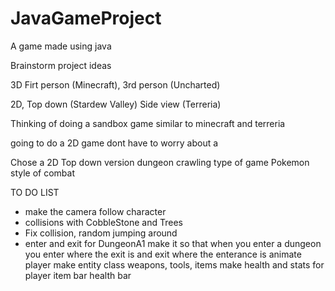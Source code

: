# JavaGameProject
A game made using java

Brainstorm project ideas

3D
Firt person (Minecraft), 3rd person (Uncharted)

2D,
Top down (Stardew Valley)
Side view (Terreria)

Thinking of doing a sandbox game similar to minecraft and terreria

going to do a 2D game dont have to worry about a 


Chose a 2D Top down version
dungeon crawling type of game
Pokemon style of combat


TO DO LIST
- make the camera follow character
- collisions with CobbleStone and Trees
- Fix collision, random jumping around
- enter and exit for DungeonA1
make it so that when you enter a dungeon you enter where the exit is and exit where the enterance is
animate player
make entity class
    weapons, tools, items
make health and stats for player
item bar
health bar
